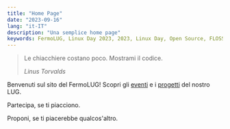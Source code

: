 ```yaml
---
title: "Home Page"
date: "2023-09-16"
lang: "it-IT"
description: "Una semplice home page"
keywords: FermoLUG, Linux Day 2023, 2023, Linux Day, Open Source, FLOSS, FOSS, ITT Montani
---
```

> Le chiacchiere costano poco.
> Mostrami il codice.
> 
> <footer><cite>Linus Torvalds</cite></footer>

Benvenuti sul sito del FermoLUG! Scopri gli [eventi](/calendario.html) e i [progetti](/progetti.html) del nostro LUG.

Partecipa, se ti piacciono.

Proponi, se ti piacerebbe qualcos'altro.
